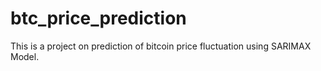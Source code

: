 # btc_price_prediction
 This is a project on prediction of bitcoin price fluctuation using SARIMAX Model. 
